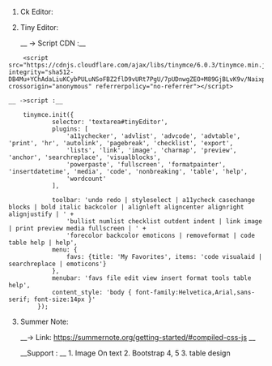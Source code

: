 1. Ck Editor:

2. Tiny Editor: 

    __ -> Script CDN :__
    
```
    <script src="https://cdnjs.cloudflare.com/ajax/libs/tinymce/6.0.3/tinymce.min.js" integrity="sha512-DB4Mu+YChAdaLiuKCybPULuNSoFBZ2flD9vURt7PgU/7pUDnwgZEO+M89GjBLvK9v/NaixpswQtQRPSMRQwYIA==" crossorigin="anonymous" referrerpolicy="no-referrer"></script>
```

    __ ->script :__
```
    tinymce.init({
            selector: 'textarea#tinyEditor',
            plugins: [
                'a11ychecker', 'advlist', 'advcode', 'advtable', 'print', 'hr', 'autolink', 'pagebreak', 'checklist', 'export',
                'lists', 'link', 'image', 'charmap', 'preview', 'anchor', 'searchreplace', 'visualblocks',
                'powerpaste', 'fullscreen', 'formatpainter', 'insertdatetime', 'media', 'code', 'nonbreaking', 'table', 'help',
                'wordcount'
            ],

            toolbar: 'undo redo | styleselect | a11ycheck casechange blocks | bold italic backcolor | alignleft aligncenter alignright alignjustify | ' +
                'bullist numlist checklist outdent indent | link image | print preview media fullscreen | ' +
                'forecolor backcolor emoticons | removeformat | code table help | help',
            menu: {
                favs: {title: 'My Favorites', items: 'code visualaid | searchreplace | emoticons'}
            },
            menubar: 'favs file edit view insert format tools table help',
            content_style: 'body { font-family:Helvetica,Arial,sans-serif; font-size:14px }'
        });
```

3. Summer Note:

    __-> Link: https://summernote.org/getting-started/#compiled-css-js __

    __Support : __
        1. Image On text
        2. Bootstrap 4, 5
        3. table design 
